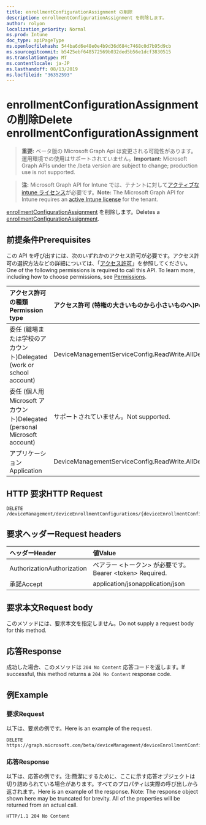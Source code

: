 ```yaml
---
title: enrollmentConfigurationAssignment の削除
description: enrollmentConfigurationAssignment を削除します。
author: rolyon
localization_priority: Normal
ms.prod: Intune
doc_type: apiPageType
ms.openlocfilehash: 544ba6d6e48e0e4b9d36d684c7468c0d7b95d9cb
ms.sourcegitcommit: b5425ebf648572569b032ded5b56e1dcf3830515
ms.translationtype: MT
ms.contentlocale: ja-JP
ms.lasthandoff: 08/13/2019
ms.locfileid: "36352593"
---
```

# <a name="delete-enrollmentconfigurationassignment"></a><span data-ttu-id="23b43-103">enrollmentConfigurationAssignment の削除</span><span class="sxs-lookup"><span data-stu-id="23b43-103">Delete enrollmentConfigurationAssignment</span></span>

> <span data-ttu-id="23b43-104">**重要:** ベータ版の Microsoft Graph Api は変更される可能性があります。運用環境での使用はサポートされていません。</span><span class="sxs-lookup"><span data-stu-id="23b43-104">**Important:** Microsoft Graph APIs under the /beta version are subject to change; production use is not supported.</span></span>

> <span data-ttu-id="23b43-105">**注:** Microsoft Graph API for Intune では、テナントに対して[アクティブな intune ライセンス](https://go.microsoft.com/fwlink/?linkid=839381)が必要です。</span><span class="sxs-lookup"><span data-stu-id="23b43-105">**Note:** The Microsoft Graph API for Intune requires an [active Intune license](https://go.microsoft.com/fwlink/?linkid=839381) for the tenant.</span></span>

<span data-ttu-id="23b43-106">[enrollmentConfigurationAssignment](../resources/intune-onboarding-enrollmentconfigurationassignment.md) を削除します。</span><span class="sxs-lookup"><span data-stu-id="23b43-106">Deletes a [enrollmentConfigurationAssignment](../resources/intune-onboarding-enrollmentconfigurationassignment.md).</span></span>

## <a name="prerequisites"></a><span data-ttu-id="23b43-107">前提条件</span><span class="sxs-lookup"><span data-stu-id="23b43-107">Prerequisites</span></span>
<span data-ttu-id="23b43-p101">この API を呼び出すには、次のいずれかのアクセス許可が必要です。アクセス許可の選択方法などの詳細については、「[アクセス許可](/graph/permissions-reference)」を参照してください。</span><span class="sxs-lookup"><span data-stu-id="23b43-p101">One of the following permissions is required to call this API. To learn more, including how to choose permissions, see [Permissions](/graph/permissions-reference).</span></span>

|<span data-ttu-id="23b43-110">アクセス許可の種類</span><span class="sxs-lookup"><span data-stu-id="23b43-110">Permission type</span></span>|<span data-ttu-id="23b43-111">アクセス許可 (特権の大きいものから小さいものへ)</span><span class="sxs-lookup"><span data-stu-id="23b43-111">Permissions (from most to least privileged)</span></span>|
|:---|:---|
|<span data-ttu-id="23b43-112">委任 (職場または学校のアカウント)</span><span class="sxs-lookup"><span data-stu-id="23b43-112">Delegated (work or school account)</span></span>|<span data-ttu-id="23b43-113">DeviceManagementServiceConfig.ReadWrite.All</span><span class="sxs-lookup"><span data-stu-id="23b43-113">DeviceManagementServiceConfig.ReadWrite.All</span></span>|
|<span data-ttu-id="23b43-114">委任 (個人用 Microsoft アカウント)</span><span class="sxs-lookup"><span data-stu-id="23b43-114">Delegated (personal Microsoft account)</span></span>|<span data-ttu-id="23b43-115">サポートされていません。</span><span class="sxs-lookup"><span data-stu-id="23b43-115">Not supported.</span></span>|
|<span data-ttu-id="23b43-116">アプリケーション</span><span class="sxs-lookup"><span data-stu-id="23b43-116">Application</span></span>|<span data-ttu-id="23b43-117">DeviceManagementServiceConfig.ReadWrite.All</span><span class="sxs-lookup"><span data-stu-id="23b43-117">DeviceManagementServiceConfig.ReadWrite.All</span></span>|

## <a name="http-request"></a><span data-ttu-id="23b43-118">HTTP 要求</span><span class="sxs-lookup"><span data-stu-id="23b43-118">HTTP Request</span></span>
<!-- {
  "blockType": "ignored"
}
-->
``` http
DELETE /deviceManagement/deviceEnrollmentConfigurations/{deviceEnrollmentConfigurationId}/assignments/{enrollmentConfigurationAssignmentId}
```

## <a name="request-headers"></a><span data-ttu-id="23b43-119">要求ヘッダー</span><span class="sxs-lookup"><span data-stu-id="23b43-119">Request headers</span></span>
|<span data-ttu-id="23b43-120">ヘッダー</span><span class="sxs-lookup"><span data-stu-id="23b43-120">Header</span></span>|<span data-ttu-id="23b43-121">値</span><span class="sxs-lookup"><span data-stu-id="23b43-121">Value</span></span>|
|:---|:---|
|<span data-ttu-id="23b43-122">Authorization</span><span class="sxs-lookup"><span data-stu-id="23b43-122">Authorization</span></span>|<span data-ttu-id="23b43-123">ベアラー &lt;トークン&gt; が必要です。</span><span class="sxs-lookup"><span data-stu-id="23b43-123">Bearer &lt;token&gt; Required.</span></span>|
|<span data-ttu-id="23b43-124">承諾</span><span class="sxs-lookup"><span data-stu-id="23b43-124">Accept</span></span>|<span data-ttu-id="23b43-125">application/json</span><span class="sxs-lookup"><span data-stu-id="23b43-125">application/json</span></span>|

## <a name="request-body"></a><span data-ttu-id="23b43-126">要求本文</span><span class="sxs-lookup"><span data-stu-id="23b43-126">Request body</span></span>
<span data-ttu-id="23b43-127">このメソッドには、要求本文を指定しません。</span><span class="sxs-lookup"><span data-stu-id="23b43-127">Do not supply a request body for this method.</span></span>

## <a name="response"></a><span data-ttu-id="23b43-128">応答</span><span class="sxs-lookup"><span data-stu-id="23b43-128">Response</span></span>
<span data-ttu-id="23b43-129">成功した場合、このメソッドは `204 No Content` 応答コードを返します。</span><span class="sxs-lookup"><span data-stu-id="23b43-129">If successful, this method returns a `204 No Content` response code.</span></span>

## <a name="example"></a><span data-ttu-id="23b43-130">例</span><span class="sxs-lookup"><span data-stu-id="23b43-130">Example</span></span>

### <a name="request"></a><span data-ttu-id="23b43-131">要求</span><span class="sxs-lookup"><span data-stu-id="23b43-131">Request</span></span>
<span data-ttu-id="23b43-132">以下は、要求の例です。</span><span class="sxs-lookup"><span data-stu-id="23b43-132">Here is an example of the request.</span></span>
``` http
DELETE https://graph.microsoft.com/beta/deviceManagement/deviceEnrollmentConfigurations/{deviceEnrollmentConfigurationId}/assignments/{enrollmentConfigurationAssignmentId}
```

### <a name="response"></a><span data-ttu-id="23b43-133">応答</span><span class="sxs-lookup"><span data-stu-id="23b43-133">Response</span></span>
<span data-ttu-id="23b43-p102">以下は、応答の例です。注:簡潔にするために、ここに示す応答オブジェクトは切り詰められている場合があります。すべてのプロパティは実際の呼び出しから返されます。</span><span class="sxs-lookup"><span data-stu-id="23b43-p102">Here is an example of the response. Note: The response object shown here may be truncated for brevity. All of the properties will be returned from an actual call.</span></span>
``` http
HTTP/1.1 204 No Content
```






